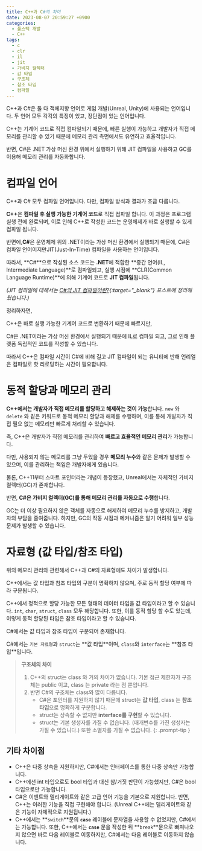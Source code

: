 ```yaml
---
title: C++과 C#의 차이
date: 2023-08-07 20:59:27 +0900
categories:
  - 풀스택 개발
  - C++
tags:
  - c
  - clr
  - il
  - jit
  - 가비지 컬렉터
  - 값 타입
  - 구조체
  - 참조 타입
  - 컴파일
---
```

C++과 C#은 둘 다 객체지향 언어로 게임 개발(Unreal, Unity)에 사용되는 언어입니다. 두 언어 모두 각각의 특징이 있고, 장단점이 있는 언어입니다.

C++는 기계어 코드로 직접 컴파일되기 때문에, 빠른 실행이 가능하고 개발자가 직접 메모리를 관리할 수 있기 때문에 메모리 관리 측면에서도 유연하고 효율적입니다.

반면, C#은 .NET 가상 머신 환경 위에서 실행하기 위해 JIT 컴파일을 사용하고 GC를 이용해 메모리 관리를 자동화합니다.

# 컴파일 언어

C++과 C# 모두 컴파일 언어입니다. 다만, 컴파일 방식과 결과가 조금 다릅니다.

<span class="keyword">**C++**</span>은 <span class="font_highlight">**컴파일 후 실행 가능한 기계어 코드**로 직접 컴파일 합니다</span>. 이 과정은 프로그램 실행 전에 완료되며, 이로 인해 C++로 작성한 코드는 운영체제가 바로 실행할 수 있게 컴파일 됩니다.

반면에,<span class="keyword">**C#**</span>은 운영체제 위의 .NET이라는 가상 머신 환경에서 실행되기 때문에, C#은 컴파일 언어이지만<span class="font_highlight">JIT(Just-In-Time) 컴파일</span>을 사용하는 언어입니다.

따라서, **C#**으로 작성된 소스 코드는 **.NET**에 적합한 <span class="font_highlight">**중간 언어(IL, Intermediate Language)**로 컴파일되고, 실행 시점에 **CLR(Common Language Runtime)**에 의해 기계어 코드로 <span class="important">**JIT 컴파일**</span></span>됩니다.

*(JIT 컴파일에 대해서는 [C#의 JIT 컴파일이란?](/posts/CS%EC%9D%98-JIT-%EC%BB%B4%ED%8C%8C%EC%9D%BC%EC%9D%B4%EB%9E%80/){:target="_blank"} 포스트에 정리해뒀습니다.)*

정리하자면, 

<span class="keyword">C++</span>은 바로 실행 가능한 기계어 코드로 변환하기 때문에 빠르지만, 

<span class="keyword">C#</span>은 .NET이라는 가상 머신 환경에서 실행되기 때문에 IL로 컴파일 되고, 그로 인해 플랫폼 독립적인 코드를 작성할 수 있습니다.

따라서 C++은 컴파일 시간이 C#에 비해 길고 JIT 컴파일이 되는 유니티에 반해 언리얼은 컴파일로 핫 리로딩하는 시간이 필요합니다.

# 동적 할당과 메모리 관리

**<span class="keyword">C++</span>에서는 개발자가 직접 메모리를 할당하고 해제하는 것이 가능**합니다. `new` 와 `delete` 와 같은 키워드로 동적 메모리 할당과 해제를 수행하며, 이를 통해 개발자가 직접 필요 없는 메모리만 빠르게 처리할 수 있습니다.

즉, C++은 개발자가 직접 메모리를 관리하여 **빠르고 효율적인 메모리 관리**가 가능합니다. 

다만, 사용되지 않는 메모리를 그냥 두었을 경우 **메모리 누수**와 같은 문제가 발생할 수 있으며, 이를 관리하는 책임은 개발자에게 있습니다.

물론, C++11부터 스마트 포인터라는 개념이 등장했고, Unreal에서는 자체적인 가비지 컬렉터(GC)가 존재합니다.

반면, **<span class="keyword">C#</span>은 가비지 컬렉터(GC)를 통해 메모리 관리를 자동으로 수행**합니다.

GC는 더 이상 필요하지 않은 객체를 자동으로 해제하여 메모리 누수를 방지하고, 개발자의 부담을 줄여줍니다. 하지만, GC의 작동 시점과 메커니즘은 알기 어려워 일부 성능 문제가 발생할 수 있습니다.

# 자료형 (값 타입/참조 타입)

위의 메모리 관리와 관련해서 C++과 C#의 자료형에도 차이가 발생합니다.

C++에서는 값 타입과 참조 타입의 구분이 명확하지 않으며, 주로 동적 할당 여부에 따라 구분됩니다.

C++에서 정적으로 할당 가능한 모든 형태의 데이터 타입을 값 타입이라고 할 수 있습니다. `int`, `char`, `struct`, `class` 모두 해당합니다. 또한, 이를 동적 할당 할 수도 있는데, 이렇게 동적 할당된 타입은 참조 타입이라고 할 수 있습니다.

C#에서는 값 타입과 참조 타입이 구분되어 존재합니다.

C#에서는 `기본 자료형`과 `struct`는 **<span class="important">값 타입</span>**이며, `class`와 `interface`는 **<span class="important">참조 타입</span>**입니다.

> **구조체의 차이**
> 
> 1. C++의 struct는 class 와 거의 차이가 없습니다. 기본 접근 제한자가 구조체는 public 이고, class 는 private 라는 점 뿐입니다.
> 2. 반면 C#의 구조체는 class와 많이 다릅니다.
>     - C#은 포인터를 지원하지 않기 때문에 struct는 **값 타입**, class 는 **참조 타입**으로 명확하게 구분합니다.
>     - struct는 상속할 수 없지만 **interface를 구현**할 수 있습니다.
>     - struct는 기본 생성자를 가질 수 없습니다. (매개변수를 가진 생성자는 가질 수 있습니다.) 또한 소멸자를 가질 수 없습니다.
{: .prompt-tip }

## 기타 차이점

- <span class="important">C++</span>은 다중 상속을 지원하지만, <span class="important">C#</span>에서는 인터페이스를 통한 다중 상속만 가능합니다.
- <span class="important">C++</span>에선 int 타입으로도 bool 타입과 대신 참/거짓 판단이 가능했지만, <span class="important">C#</span>은 bool 타입으로만 가능합니다.
- <span class="important">C#</span>은 이벤트와 델리게이트와 같은 고급 언어 기능을 기본으로 지원합니다. 반면, <span class="important">C++</span>는 이러한 기능을 직접 구현해야 합니다. (Unreal C++에는 델리게이트와 같은 기능이 자체적으로 지원됩니다.)
- C++에서는 **`switch`**문의 **`case`** 레이블에 문자열을 사용할 수 없었지만, C#에서는 가능합니다. 또한, C++에서는 **`case`** 문을 작성한 뒤 **`break`**문으로 빠져나오지 않으면 바로 다음 레이블로 이동하지만, C#에서는 다음 레이블로 이동하지 않습니다.